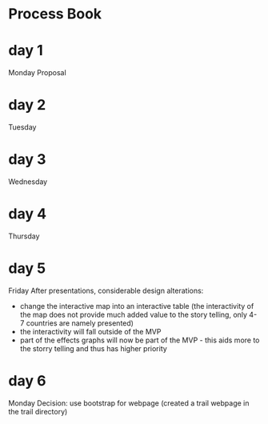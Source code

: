 # Process Book 

# day 1
Monday
Proposal
# day 2
Tuesday
# day 3
Wednesday
# day 4
Thursday
# day 5 
Friday
After presentations, considerable design alterations:
- change the interactive map into an interactive table (the interactivity of the map does not provide much added value to the story telling, only 4-7 countries are namely presented)
- the interactivity will fall outside of the MVP
- part of the effects graphs will now be part of the MVP - this aids more to the storry telling and thus has higher priority

# day 6
Monday
Decision: use bootstrap for webpage (created a trail webpage in the trail directory)